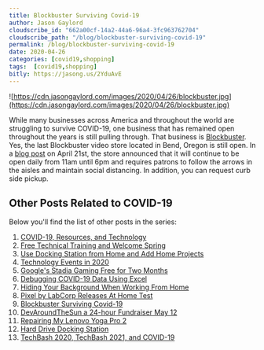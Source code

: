 ```yaml
---
title: Blockbuster Surviving Covid-19
author: Jason Gaylord
cloudscribe_id: "662a00cf-14a2-44a6-96a4-3fc963762704"
cloudscribe_path: "/blog/blockbuster-surviving-covid-19"
permalink: /blog/blockbuster-surviving-covid-19
date: 2020-04-26
categories: [covid19,shopping]
tags:  [covid19,shopping]
bitly: https://jasong.us/2YduAvE
---
```


![https://cdn.jasongaylord.com/images/2020/04/26/blockbuster.jpg](https://cdn.jasongaylord.com/images/2020/04/26/blockbuster.jpg)

While many businesses across America and throughout the world are struggling to survive COVID-19, one business that has remained open throughout the years is still pulling through. That business is [Blockbuster](https://jasong.us/2Y5z4Vc). Yes, the last Blockbuster video store located in Bend, Oregon is still open. In a [blog post](https://jasong.us/3aCKGBL) on April 21st, the store announced that it will continue to be open daily from 11am until 6pm and requires patrons to follow the arrows in the aisles and maintain social distancing. In addition, you can request curb side pickup.

## Other Posts Related to COVID-19
Below you'll find the list of other posts in the series:

1. [COVID-19, Resources, and Technology](https://jasong.us/2wgSBqo)
2. [Free Technical Training and Welcome Spring](https://jasong.us/2XeHw3W)
3. [Use Docking Station from Home and Add Home Projects](https://jasong.us/3bRuoWK)
4. [Technology Events in 2020](https://jasong.us/2wvKshS)
5. [Google's Stadia Gaming Free for Two Months](https://jasong.us/2ySyXSR)
6. [Debugging COVID-19 Data Using Excel](https://jasong.us/2K5BhHV)
7. [Hiding Your Background When Working From Home](https://jasong.us/3enL8XE)
8. [Pixel by LabCorp Releases At Home Test](https://jasong.us/2xVsplI)
9. [Blockbuster Surviving Covid-19](https://jasong.us/2YduAvE)
10. [DevAroundTheSun a 24-hour Fundraiser May 12](https://jasong.us/2VWxxzm)
11. [Repairing My Lenovo Yoga Pro 2](https://jasong.us/370OTzb)
12. [Hard Drive Docking Station](https://jasong.us/3clW9GH)
13. [TechBash 2020, TechBash 2021, and COVID-19](https://jasong.us/37lAkGe)